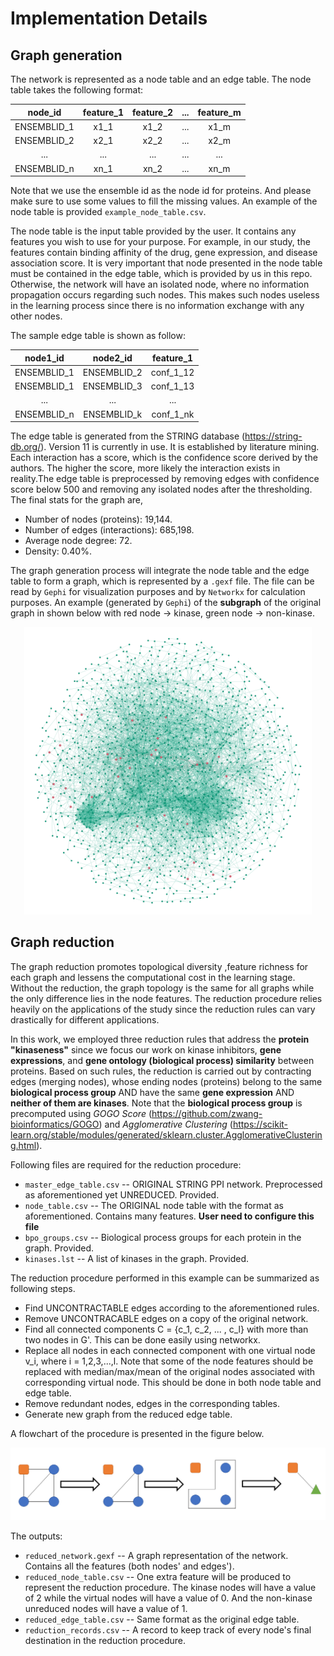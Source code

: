 # Implementation Details

## Graph generation

The network is represented as a node table and an edge table. The node table takes the following format:

|   node_id   |   feature_1   |   feature_2   |   ...   |   feature_m   |
|:---:|:---:|:---:|:---:|:---:|
| ENSEMBLID_1 | x1_1 | x1_2 | ... | x1_m |
| ENSEMBLID_2 | x2_1 | x2_2 | ... | x2_m |
| ... | ... | ... | ... | ... | ... |
| ENSEMBLID_n | xn_1 | xn_2 | ... | xn_m |

Note that we use the ensemble id as the node id for proteins. And please make sure to use some values to fill the missing values. An example of the node table is provided `example_node_table.csv`.

The node table is the input table provided by the user. It contains any features you wish to use for your purpose. For example, in our study, the features contain binding affinity of the drug, gene expression, and disease association score. It is very important that node presented in the node table must be contained in the edge table, which is provided by us in this repo. Otherwise, the network will have an isolated node, where no information propagation occurs regarding such nodes. This makes such nodes useless in the learning process since there is no information exchange with any other nodes.

The sample edge table is shown as follow:

|   node1_id   |   node2_id   |   feature_1   |
|:---:|:---:|:---:|
| ENSEMBLID_1 | ENSEMBLID_2 | conf_1_12 |
| ENSEMBLID_1 | ENSEMBLID_3 | conf_1_13 |
| ... | ... | ... |
| ENSEMBLID_n | ENSEMBLID_k | conf_1_nk |

The edge table is generated from the STRING database (https://string-db.org/). Version 11 is currently in use. It is established by literature mining. Each interaction has a score, which is the confidence score derived by the authors. The higher the score, more likely the interaction exists in reality.The edge table is preprocessed by removing edges with confidence score below 500 and removing any isolated nodes after the thresholding. The final stats for the graph are,
- Number of nodes (proteins): 19,144.
- Number of edges (interactions): 685,198.
- Average node degree: 72.
- Density: 0.40%.

The graph generation process will integrate the node table and the edge table to form a graph, which is represented by a `.gexf` file. The file can be read by `Gephi` for visualization purposes and by `Networkx` for calculation purposes. An example (generated by `Gephi`) of the **subgraph** of the original graph in shown below with red node -> kinase, green node -> non-kinase.

<p align="center">
    <img width="460" height="460" src="./image/original_subgraph.png">
</p>
    
## Graph reduction

The graph reduction promotes topological diversity ,feature richness for each graph and lessens the computational cost in the learning stage. Without the reduction, the graph topology is the same for all graphs while the only difference lies in the node features. The reduction procedure relies heavily on the applications of the study since the reduction rules can vary drastically for different applications.

In this work, we employed three reduction rules that address the **protein "kinaseness"** since we focus our work on kinase inhibitors, **gene expressions**, and **gene ontology (biological process) similarity** between proteins. Based on such rules, the reduction is carried out by contracting edges (merging nodes), whose ending nodes (proteins) belong to the same **biological process group** AND have the same **gene expression** AND **neither of them are kinases**. Note that the **biological process group** is precomputed using _GOGO Score_ (https://github.com/zwang-bioinformatics/GOGO) and _Agglomerative Clustering_ (https://scikit-learn.org/stable/modules/generated/sklearn.cluster.AgglomerativeClustering.html).

Following files are required for the reduction procedure:    
- `master_edge_table.csv` -- ORIGINAL STRING PPI network. Preprocessed as aforementioned yet UNREDUCED. Provided.
- `node_table.csv` -- The ORIGINAL node table with the format as aforementioned. Contains many features. **User need to configure this file**
- `bpo_groups.csv` -- Biological process groups for each protein in the graph. Provided.
- `kinases.lst` -- A list of kinases in the graph. Provided.

The reduction procedure performed in this example can be summarized as following steps.

- Find UNCONTRACTABLE edges according to the aforementioned rules.
- Remove UNCONTRACABLE edges on a copy of the original network.
- Find all connected components C = {c_1, c_2, ... , c_l} with more than two nodes in G'. This can be done easily using networkx.
- Replace all nodes in each connected component with one virtual node v_i, where i = 1,2,3,...,l. Note that some of the node features should be replaced with median/max/mean of the original nodes associated with corresponding virtual node. This should be done in both node table and edge table.
- Remove redundant nodes, edges in the corresponding tables.
- Generate new graph from the reduced edge table. 

A flowchart of the procedure is presented in the figure below.

<p align="center">
    <img src="./image/reduction_flow.png">
</p>

The outputs:

- `reduced_network.gexf` -- A graph representation of the network. Contains all the features (both nodes' and edges').
- `reduced_node_table.csv` -- One extra feature will be produced to represent the reduction procedure. The kinase nodes will have a value of 2 while the virtual nodes will have a value of 0. And the non-kinase unreduced nodes will have a value of 1.
- `reduced_edge_table.csv` -- Same format as the original edge table.
- `reduction_records.csv` -- A record to keep track of every node's final destination in the reduction procedure.
